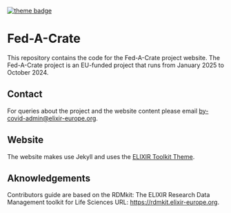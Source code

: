 [![theme badge](https://img.shields.io/badge/ELIXIR%20toolkit%20theme-jekyll-blue?color=0d6efd)](https://github.com/ELIXIR-Belgium/elixir-toolkit-theme)

# Fed-A-Crate

This repository contains the code for the Fed-A-Crate project website. The Fed-A-Crate project is an EU-funded project that runs from January 2025 to October 2024. 

## Contact
For queries about the project and the website content please email by-covid-admin@elixir-europe.org.

## Website
The website makes use Jekyll and uses the [ELIXIR Toolkit Theme](https://elixir-belgium.github.io/elixir-toolkit-theme/).

## Aknowledgements 

Contributors guide are based on the RDMkit: The ELIXIR Research Data Management toolkit for Life Sciences URL: https://rdmkit.elixir-europe.org.



